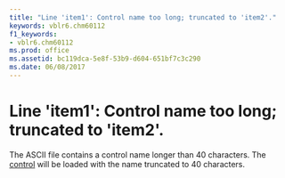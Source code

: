 ```yaml
---
title: "Line 'item1': Control name too long; truncated to 'item2'."
keywords: vblr6.chm60112
f1_keywords:
- vblr6.chm60112
ms.prod: office
ms.assetid: bc119dca-5e8f-53b9-d604-651bf7c3c290
ms.date: 06/08/2017
---
```



# Line 'item1': Control name too long; truncated to 'item2'.

The ASCII file contains a control name longer than 40 characters. The [control](vbe-glossary.md) will be loaded with the name truncated to 40 characters.


